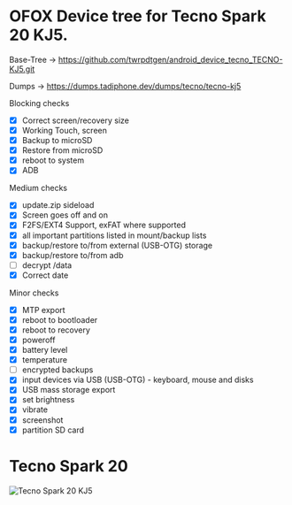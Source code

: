 # OFOX Device tree for Tecno Spark 20 KJ5.

Base-Tree -> https://github.com/twrpdtgen/android_device_tecno_TECNO-KJ5.git

Dumps -> https://dumps.tadiphone.dev/dumps/tecno/tecno-kj5

 Blocking checks
- [x] Correct screen/recovery size
- [x] Working Touch, screen
- [x] Backup to microSD
- [x] Restore from microSD
- [x] reboot to system
- [x] ADB

Medium checks
- [x] update.zip sideload
- [x] Screen goes off and on
- [x] F2FS/EXT4 Support, exFAT where supported
- [x] all important partitions listed in mount/backup lists
- [x] backup/restore to/from external (USB-OTG) storage
- [x] backup/restore to/from adb
- [ ] decrypt /data
- [x] Correct date

Minor checks
- [x] MTP export
- [x] reboot to bootloader
- [x] reboot to recovery
- [x] poweroff
- [x] battery level
- [x] temperature
- [ ] encrypted backups
- [x] input devices via USB (USB-OTG) - keyboard, mouse and disks
- [X] USB mass storage export
- [x] set brightness
- [x] vibrate
- [x] screenshot
- [X] partition SD card

# Tecno Spark 20
![Tecno Spark 20 KJ5](https://fdn2.gsmarena.com/vv/pics/tecno/tecno-spark-20-2.jpg)
